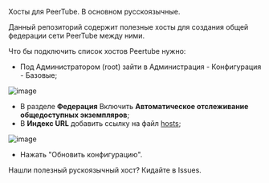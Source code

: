 Хосты для PeerTube. В основном русскоязычные.

Данный репозиторий содержит полезные хосты для создания общей федерации сети PeerTube между ними.

Что бы подключить список хостов Peertube нужно:
* Под Администратором (root) зайти в Администрация - Конфигурация - Базовые;

![image](https://github.com/ELForcer/peertube_hosts/assets/30798063/644ba6bc-8692-4c0f-8e70-d5ca07fa9198)
  
* В разделе **Федерация** Включить **Автоматическое отслеживание общедоступных экземпляров**;
* В **Индекс URL** добавить ссылку на файл [hosts](https://raw.githubusercontent.com/ELForcer/peertube_hosts/main/hosts.json);

![image](https://github.com/ELForcer/peertube_hosts/assets/30798063/d4fb1bdc-6754-46e8-b0ad-6a28d8a54806)

* Нажать "Обновить конфигурацию".

Нашли полезный рускоязычный хост? Кидайте в Issues.
